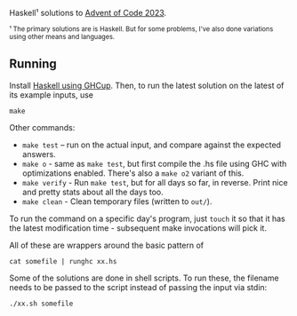 Haskell¹ solutions to [Advent of Code 2023](https://adventofcode.com/2023).

<small>¹ The primary solutions are is Haskell. But for some problems, I've also
done variations using other means and languages. </small>

## Running

Install [Haskell using GHCup](https://www.haskell.org/ghcup/). Then, to run the
latest solution on the latest of its example inputs, use

    make

Other commands:

-   `make test` – run on the actual input, and compare against the expected
    answers.
-   `make o` - same as `make test`, but first compile the .hs file using GHC
    with optimizations enabled. There's also a `make o2` variant of this.
-   `make verify` - Run `make test`, but for all days so far, in reverse. Print
    nice and pretty stats about all the days too.
-   `make clean` - Clean temporary files (written to `out/`).

To run the command on a specific day's program, just `touch` it so that it has
the latest modification time - subsequent make invocations will pick it.

All of these are wrappers around the basic pattern of

    cat somefile | runghc xx.hs

Some of the solutions are done in shell scripts. To run these, the filename
needs to be passed to the script instead of passing the input via stdin:

    ./xx.sh somefile
